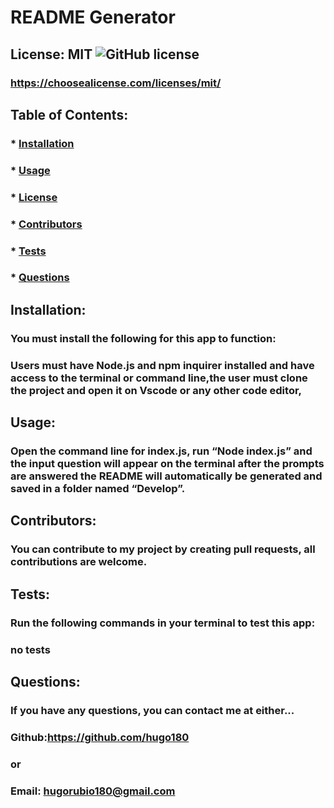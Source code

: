 # README Generator

## License: MIT ![GitHub license](https://img.shields.io/github/license/Naereen/StrapDown.js.svg)

### https://choosealicense.com/licenses/mit/

## Table of Contents:

### \* [Installation](#installation)

### \* [Usage](#usage)

### \* [License](#license)

### \* [Contributors](#contributors)

### \* [Tests](#tests)

### \* [Questions](#questions)

## Installation:

### You must install the following for this app to function:

### Users must have Node.js and npm inquirer installed and have access to the terminal or command line,the user must clone the project and open it on Vscode or any other code editor,

## Usage:

### Open the command line for index.js, run “Node index.js” and the input question will appear on the terminal after the prompts are answered the README will automatically be generated and saved in a folder named “Develop”.

## Contributors:

### You can contribute to my project by creating pull requests, all contributions are welcome.

## Tests:

### Run the following commands in your terminal to test this app:

### no tests

## Questions:

### If you have any questions, you can contact me at either...

### Github:https://github.com/hugo180

### or

### Email: hugorubio180@gmail.com
